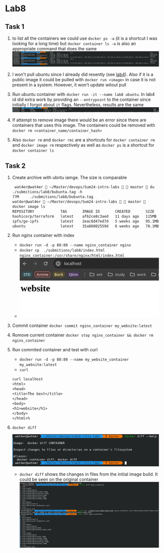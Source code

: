 # Lab8

## Task 1

1. to list all the containers we could use `docker ps -a` (it is a shortcut I was looking for a long time) but `docker container ls -a` is also an appropriate command that does the same
    ![alt text](1.png)

2. I won't pull ubuntu since I already did resently (see [lab4](../lab4/submition4.md)). Also if it is a public image it could be pulled with `docker run <image>` in case it is not present in a system. However, it won't update witout pull

3. Run ubuntu container with `docker run -it --name lab8 ubuntu`. In lab4 id did extra work by providing an `--entrypoint` to the container since initially I forgot about `it` flags. Nevertheless, results are the same
    ![alt text](2.png)

4. If attempt to remove image there would be an error since there are containers that uses this image. The containers could be removed with `docker rm <container_name/container_hash>`

5. Also `docker rm` and `docker rmi` are a shortcuts for `docker container rm` and `docker image rm` respectively as well as `docker ps` is a shortcut for `docker container ls`

## Task 2

1. Create archive with ubntu iamge. The size is comparable
    ```
     wat4er@wat4er  ~/Master/devops/Sum24-intro-labs   master  du ./submitions/lab8/bubunta.tag -h 
    77M     ./submitions/lab8/bubunta.tag
    wat4er@wat4er  ~/Master/devops/Sum24-intro-labs   master  docker image ls                           
    REPOSITORY            TAG       IMAGE ID       CREATED       SIZE
    hashicorp/terraform   latest    af62ce8c3aed   11 days ago   115MB
    ipfs/go-ipfs          latest    2eac8d47ed7d   5 weeks ago   95.1MB
    ubuntu                latest    35a88802559d   6 weeks ago   78.1MB
    ```

2. Run nginx container with index
    - `docker run -d -p 80:80 --name nginx_container nginx`
    - `docker cp  ./submitions/lab8/index.html nginx_container:/usr/share/nginx/html/index.html`
    - ![alt text](image.png)

3. Commit container `docker commit nginx_container my_website:latest`
4. Romove current container `docker stop nginx_container && docker rm nginx_container`
5. Run commited container and test with curl
    - `docker run -d -p 80:80 --name my_website_container my_website:latest`
    - `curl`
    ```
    curl localhost  
    <html>
    <head>
    <title>The best</title>
    </head>
    <body>
    <h1>website</h1>
    </body>
    </html>%                 
    ```
    
6. `docker diff`

    ![alt text](image-1.png)
    - `docker diff` shows the changes in files from the initial image build. It could be seen on the original container
        ![alt text](image-2.png)